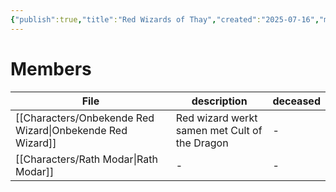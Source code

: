 ```yaml
---
{"publish":true,"title":"Red Wizards of Thay","created":"2025-07-16","modified":"2025-07-23T10:30:56.103+02:00","published":"2025-07-16","cssclasses":""}
---
```


# Members
| File                                                                 | description                                   | deceased |
| -------------------------------------------------------------------- | --------------------------------------------- | -------- |
| [[Characters/Onbekende Red Wizard\|Onbekende Red Wizard]] | Red wizard werkt samen met Cult of the Dragon | \-       |
| [[Characters/Rath Modar\|Rath Modar]]                     | \-                                            | \-       |

